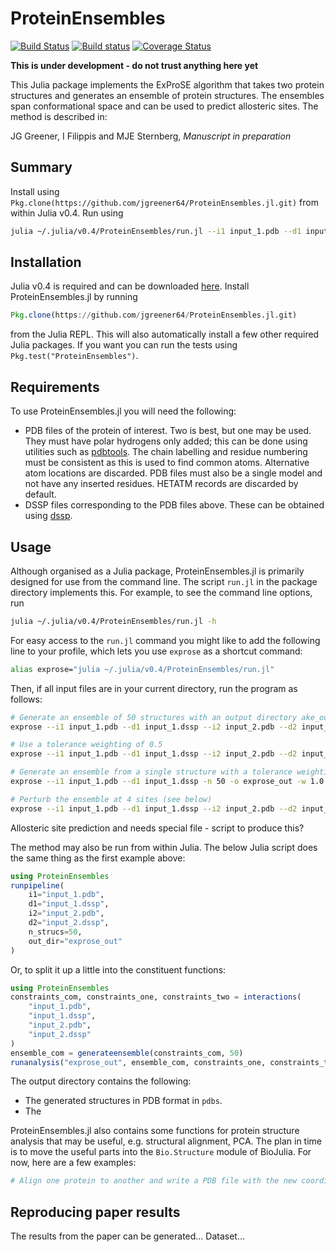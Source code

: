 # ProteinEnsembles

[![Build Status](https://travis-ci.org/jgreener64/ProteinEnsembles.jl.svg?branch=master)](https://travis-ci.org/jgreener64/ProteinEnsembles.jl)
[![Build status](https://ci.appveyor.com/api/projects/status/flfqouj1otkuf1rk?svg=true)](https://ci.appveyor.com/project/jgreener64/proteinensembles-jl)
[![Coverage Status](https://coveralls.io/repos/github/jgreener64/ProteinEnsembles.jl/badge.svg?branch=master)](https://coveralls.io/github/jgreener64/ProteinEnsembles.jl?branch=master)

**This is under development - do not trust anything here yet**

This Julia package implements the ExProSE algorithm that takes two protein structures and generates an ensemble of protein structures. The ensembles span conformational space and can be used to predict allosteric sites. The method is described in:

JG Greener, I Filippis and MJE Sternberg, *Manuscript in preparation*


## Summary

Install using `Pkg.clone(https://github.com/jgreener64/ProteinEnsembles.jl.git)` from within Julia v0.4. Run using

```bash
julia ~/.julia/v0.4/ProteinEnsembles/run.jl --i1 input_1.pdb --d1 input_1.dssp --i2 input_2.pdb --d2 input_2.dssp -n 50 -o exprose_out
```


## Installation

Julia v0.4 is required and can be downloaded [here](http://julialang.org/downloads). Install ProteinEnsembles.jl by running

```julia
Pkg.clone(https://github.com/jgreener64/ProteinEnsembles.jl.git)
```

from the Julia REPL. This will also automatically install a few other required Julia packages. If you want you can run the tests using `Pkg.test("ProteinEnsembles")`.


## Requirements

To use ProteinEnsembles.jl you will need the following:
- PDB files of the protein of interest. Two is best, but one may be used. They must have polar hydrogens only added; this can be done using utilities such as [pdbtools](https://github.com/harmslab/pdbtools). The chain labelling and residue numbering must be consistent as this is used to find common atoms. Alternative atom locations are discarded. PDB files must also be a single model and not have any inserted residues. HETATM records are discarded by default.
- DSSP files corresponding to the PDB files above. These can be obtained using [dssp](http://swift.cmbi.ru.nl/gv/dssp).


## Usage

Although organised as a Julia package, ProteinEnsembles.jl is primarily designed for use from the command line. The script `run.jl` in the package directory implements this. For example, to see the command line options, run

```bash
julia ~/.julia/v0.4/ProteinEnsembles/run.jl -h
```

For easy access to the `run.jl` command you might like to add the following line to your profile, which lets you use `exprose` as a shortcut command:

```bash
alias exprose="julia ~/.julia/v0.4/ProteinEnsembles/run.jl"
```

Then, if all input files are in your current directory, run the program as follows:

```bash
# Generate an ensemble of 50 structures with an output directory ake_out
exprose --i1 input_1.pdb --d1 input_1.dssp --i2 input_2.pdb --d2 input_2.dssp -n 50 -o exprose_out

# Use a tolerance weighting of 0.5
exprose --i1 input_1.pdb --d1 input_1.dssp --i2 input_2.pdb --d2 input_2.dssp -n 50 -o exprose_out -w 0.5

# Generate an ensemble from a single structure with a tolerance weighting of 1.0
exprose --i1 input_1.pdb --d1 input_1.dssp -n 50 -o exprose_out -w 1.0

# Perturb the ensemble at 4 sites (see below)
exprose --i1 input_1.pdb --d1 input_1.dssp --i2 input_2.pdb --d2 input_2.dssp -n 50 -o exprose_out -m 4 -l pocket_points.pdb
```

Allosteric site prediction and needs special file - script to produce this?

The method may also be run from within Julia. The below Julia script does the same thing as the first example above:

```julia
using ProteinEnsembles
runpipeline(
    i1="input_1.pdb",
    d1="input_1.dssp",
    i2="input_2.pdb",
    d2="input_2.dssp",
    n_strucs=50,
    out_dir="exprose_out"
)
```

Or, to split it up a little into the constituent functions:

```julia
using ProteinEnsembles
constraints_com, constraints_one, constraints_two = interactions(
    "input_1.pdb",
    "input_1.dssp",
    "input_2.pdb",
    "input_2.dssp"
)
ensemble_com = generateensemble(constraints_com, 50)
runanalysis("exprose_out", ensemble_com, constraints_one, constraints_two)
```

The output directory contains the following:
- The generated structures in PDB format in `pdbs`.
- The

ProteinEnsembles.jl also contains some functions for protein structure analysis that may be useful, e.g. structural alignment, PCA. The plan in time is to move the useful parts into the `Bio.Structure` module of BioJulia. For now, here are a few examples:

```julia
# Align one protein to another and write a PDB file with the new coordinates


```


## Reproducing paper results

The results from the paper can be generated...
Dataset...
